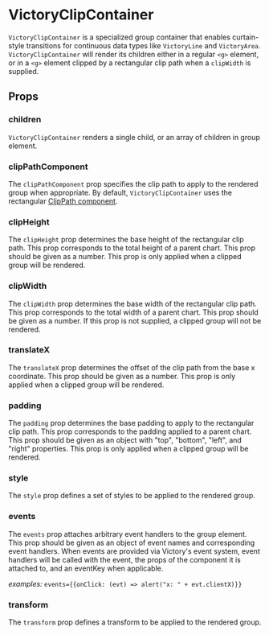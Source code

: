 # VictoryClipContainer

`VictoryClipContainer` is a specialized group container that enables curtain-style transitions for continuous data types like `VictoryLine` and `VictoryArea`. `VictoryClipContainer` will render its children either in a regular `<g>` element, or in a `<g>` element clipped by a rectangular clip path when a `clipWidth` is supplied.

## Props

### children

`VictoryClipContainer` renders a single child, or an array of children in group element.

### clipPathComponent

The `clipPathComponent` prop specifies the clip path to apply to the rendered group when appropriate. By default, `VictoryClipContainer` uses the rectangular [ClipPath component].

### clipHeight

The `clipHeight` prop determines the base height of the rectangular clip path. This prop corresponds to the total height of a parent chart. This prop should be given as a number. This prop is only applied when a clipped group will be rendered.

### clipWidth

The `clipWidth` prop determines the base width of the rectangular clip path. This prop corresponds to the total width of a parent chart. This prop should be given as a number. If this prop is not supplied, a clipped group will not be rendered.

### translateX

The `translateX` prop determines the offset of the clip path from the base x coordinate. This prop should be given as a number. This prop is only applied when a clipped group will be rendered.

### padding

The `padding` prop determines the base padding to apply to the rectangular clip path. This prop corresponds to the padding applied to a parent chart. This prop should be given as an object with "top", "bottom", "left", and "right" properties. This prop is only applied when a clipped group will be rendered.

### style

The `style` prop defines a set of styles to be applied to the rendered group.

### events

The `events` prop attaches arbitrary event handlers to the group element. This prop should be given as an object of event names and corresponding event handlers. When events are provided via Victory's event system, event handlers will be called with the event, the props of the component it is attached to, and an eventKey when applicable.
  
*examples:* `events={{onClick: (evt) => alert("x: " + evt.clientX)}}`
 
### transform

The `transform` prop defines a transform to be applied to the rendered group.


[ClipPath Component]: https://formidable.com/open-source/victory/docs/victory-primitives#clippath
